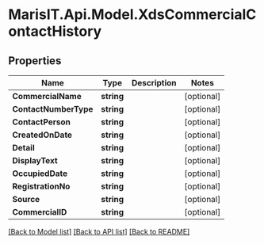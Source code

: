 
# MarisIT.Api.Model.XdsCommercialContactHistory

## Properties

Name | Type | Description | Notes
------------ | ------------- | ------------- | -------------
**CommercialName** | **string** |  | [optional] 
**ContactNumberType** | **string** |  | [optional] 
**ContactPerson** | **string** |  | [optional] 
**CreatedOnDate** | **string** |  | [optional] 
**Detail** | **string** |  | [optional] 
**DisplayText** | **string** |  | [optional] 
**OccupiedDate** | **string** |  | [optional] 
**RegistrationNo** | **string** |  | [optional] 
**Source** | **string** |  | [optional] 
**CommercialID** | **string** |  | [optional] 

[[Back to Model list]](../README.md#documentation-for-models)
[[Back to API list]](../README.md#documentation-for-api-endpoints)
[[Back to README]](../README.md)

